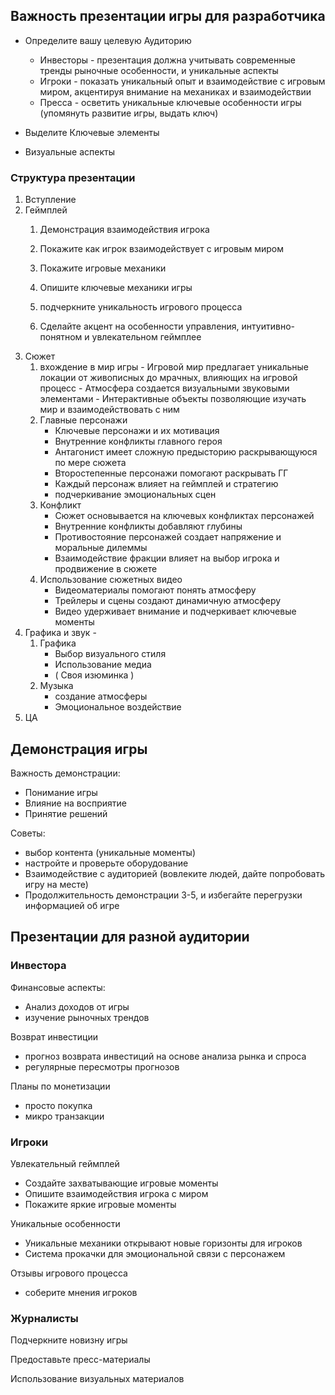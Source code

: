 
## Важность презентации игры для разработчика 

- Определите вашу целевую Аудиторию
	- Инвесторы - презентация должна учитывать современные тренды рыночные особенности, и уникальные аспекты
	- Игроки - показать уникальный опыт и взаимодействие с игровым миром, акцентируя внимание на механиках и взаимодействии
	- Пресса - осветить уникальные ключевые особенности игры (упомянуть развитие игры, выдать ключ)

- Выделите Ключевые элементы 
- Визуальные аспекты

### Структура презентации

1) Вступление
2) Геймплей
	1) Демонстрация взаимодействия игрока
	2) Покажите как игрок взаимодействует с игровым миром
	3) Покажите игровые механики
	
	4) Опишите ключевые механики игры
	5) подчеркните уникальность игрового процесса
	6) Сделайте акцент на особенности управления, интуитивно-понятном и увлекательном геймплее
3) Сюжет
	1) вхождение в мир игры 
			- Игровой мир предлагает уникальные локации от живописных до мрачных, влияющих на игровой процесс
			- Атмосфера создается визуальными звуковыми элементами 
			- Интерактивные объекты позволяющие изучать мир и взаимодействовать с ним
	2) Главные персонажи 
		- Ключевые персонажи и их мотивация
		- Внутренние конфликты главного героя
		- Антагонист имеет сложную предысторию раскрывающуюся по мере сюжета
		- Второстепенные персонажи помогают раскрывать ГГ
		- Каждый персонаж влияет на геймплей и стратегию
		- подчеркивание эмоциональных сцен
	3) Конфликт
		- Сюжет основывается на ключевых конфликтах персонажей
		- Внутренние конфликты добавляют глубины
		- Противостояние персонажей создает напряжение и моральные дилеммы
		- Взаимодействие фракции влияет на выбор игрока и продвижение в сюжете
	4) Использование сюжетных видео
		- Видеоматериалы помогают понять атмосферу
		- Трейлеры и сцены создают динамичную атмосферу
		- Видео удерживает внимание и подчеркивает ключевые моменты
4) Графика и звук - 
	1) Графика
		- Выбор визуального стиля 
		- Использование медиа
		- ( Своя изюминка )
	2) Музыка
		- создание атмосферы
		- Эмоциональное воздействие
5) ЦА


## Демонстрация игры

Важность демонстрации:
- Понимание игры
- Влияние на восприятие
- Принятие решений


Советы: 
- выбор контента (уникальные моменты)
- настройте и проверьте оборудование
- Взаимодействие с аудиторией (вовлеките людей, дайте попробовать игру на месте)
- Продолжительность демонстрации 3-5, и избегайте перегрузки информацией об игре

## Презентации для разной аудитории
### Инвестора

Финансовые аспекты:
- Анализ доходов от игры
- изучение рыночных трендов

 Возврат инвестиции
- прогноз возврата инвестиций на основе анализа рынка и спроса
- регулярные пересмотры прогнозов

 Планы по монетизации
  - просто покупка
 -  микро транзакции


### Игроки

Увлекательный геймплей
- Создайте захватывающие игровые моменты
- Опишите взаимодействия игрока с миром
- Покажите яркие игровые моменты

Уникальные особенности
- Уникальные механики открывают новые горизонты для игроков
- Система прокачки для эмоциональной связи с персонажем

Отзывы игрового процесса
- соберите мнения игроков

### Журналисты

Подчеркните новизну игры

Предоставьте пресс-материалы

Использование визуальных материалов